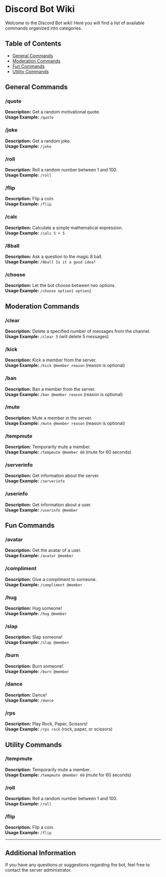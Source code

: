 # Discord Bot Wiki

Welcome to the Discord Bot wiki! Here you will find a list of available commands organized into categories.

## Table of Contents

- [General Commands](#general-commands)
- [Moderation Commands](#moderation-commands)
- [Fun Commands](#fun-commands)
- [Utility Commands](#utility-commands)

## General Commands

### /quote
**Description:** Get a random motivational quote.  
**Usage Example:** `/quote`

### /joke
**Description:** Get a random joke.  
**Usage Example:** `/joke`

### /roll
**Description:** Roll a random number between 1 and 100.  
**Usage Example:** `/roll`

### /flip
**Description:** Flip a coin.  
**Usage Example:** `/flip`

### /calc
**Description:** Calculate a simple mathematical expression.  
**Usage Example:** `/calc 5 + 5`

### /8ball
**Description:** Ask a question to the magic 8 ball.  
**Usage Example:** `/8ball Is it a good idea?`

### /choose
**Description:** Let the bot choose between two options.  
**Usage Example:** `/choose option1 option2`

## Moderation Commands

### /clear
**Description:** Delete a specified number of messages from the channel.  
**Usage Example:** `/clear 5` (will delete 5 messages)

### /kick
**Description:** Kick a member from the server.  
**Usage Example:** `/kick @member reason` (reason is optional)

### /ban
**Description:** Ban a member from the server.  
**Usage Example:** `/ban @member reason` (reason is optional)

### /mute
**Description:** Mute a member in the server.  
**Usage Example:** `/mute @member reason` (reason is optional)

### /tempmute
**Description:** Temporarily mute a member.  
**Usage Example:** `/tempmute @member 60` (mute for 60 seconds)

### /serverinfo
**Description:** Get information about the server.  
**Usage Example:** `/serverinfo`

### /userinfo
**Description:** Get information about a user.  
**Usage Example:** `/userinfo @member`

## Fun Commands

### /avatar
**Description:** Get the avatar of a user.  
**Usage Example:** `/avatar @member`

### /compliment
**Description:** Give a compliment to someone.  
**Usage Example:** `/compliment @member`

### /hug
**Description:** Hug someone!  
**Usage Example:** `/hug @member`

### /slap
**Description:** Slap someone!  
**Usage Example:** `/slap @member`

### /burn
**Description:** Burn someone!  
**Usage Example:** `/burn @member`

### /dance
**Description:** Dance!  
**Usage Example:** `/dance`

### /rps
**Description:** Play Rock, Paper, Scissors!  
**Usage Example:** `/rps rock` (rock, paper, or scissors)

## Utility Commands

### /tempmute
**Description:** Temporarily mute a member.  
**Usage Example:** `/tempmute @member 60` (mute for 60 seconds)

### /roll
**Description:** Roll a random number between 1 and 100.  
**Usage Example:** `/roll`

### /flip
**Description:** Flip a coin.  
**Usage Example:** `/flip`

---

## Additional Information

If you have any questions or suggestions regarding the bot, feel free to contact the server administrator.
